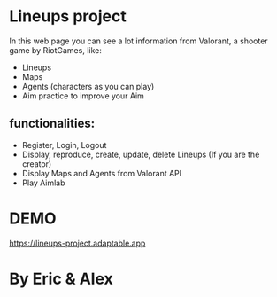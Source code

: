 # Lineups project
In this web page you can see a lot information from Valorant, a shooter game by RiotGames, like:
- Lineups
- Maps
- Agents (characters as you can play)
- Aim practice to improve your Aim

## functionalities:
- Register, Login, Logout
- Display, reproduce, create, update, delete Lineups (If you are the creator)
- Display Maps and Agents from Valorant API
- Play Aimlab

# DEMO
https://lineups-project.adaptable.app

# By Eric & Alex